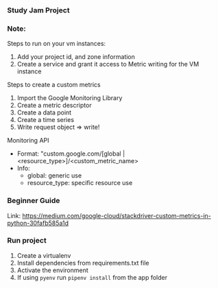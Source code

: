 ### Study Jam Project

### Note:

Steps to run on your vm instances:

1. Add your project id, and zone information
2. Create a service and grant it access to Metric writing for the VM instance


Steps to create a custom metrics

1. Import the Google Monitoring Library
2. Create a metric descriptor
3. Create a data point
4. Create a time series 
5. Write request object => write!


Monitoring API

- Format: "custom.google.com/[global | <resource_type>]/<custom_metric_name>
- Info:
   - global: generic use
   - resource_type: specific resource use

### Beginner Guide

Link: https://medium.com/google-cloud/stackdriver-custom-metrics-in-python-30fafb585a1d


### Run project

1. Create a virtualenv
2. Install dependencies from requirements.txt file
3. Activate the environment
4. If using ```pyenv``` run ```pipenv install``` from the app folder